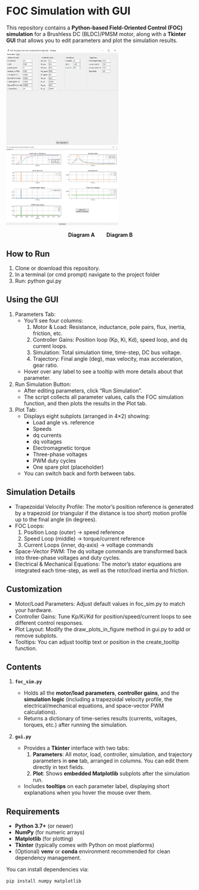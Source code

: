 # FOC Simulation with GUI

This repository contains a **Python-based Field-Oriented Control (FOC) simulation** for a Brushless DC (BLDC)/PMSM motor, along with a **Tkinter GUI** that allows you to edit parameters and plot the simulation results.

<p float="left">
  <img src="gui_img_1.PNG" alt="Parameters Tab" title="Parameters Tab" width="300" />
  <img src="gui_img_2.PNG" alt="Plot Tab" title="Plot Tab" width="300" />
</p>

<p align="center">
  <strong>Diagram A</strong> &nbsp;&nbsp;&nbsp;&nbsp;&nbsp;&nbsp;
  <strong>Diagram B</strong>
</p>

## How to Run
1. Clone or download this repository.
2. In a terminal (or cmd prompt) navigate to the project folder
3. Run: python gui.py

## Using the GUI

1. Parameters Tab:
    - You’ll see four columns:
        1. Motor & Load: Resistance, inductance, pole pairs, flux, inertia, friction, etc.
        2. Controller Gains: Position loop (Kp, Ki, Kd), speed loop, and dq current loops.
        3. Simulation: Total simulation time, time-step, DC bus voltage.
        4. Trajectory: Final angle (deg), max velocity, max acceleration, gear ratio.
    - Hover over any label to see a tooltip with more details about that parameter.
2. Run Simulation Button:
    - After editing parameters, click “Run Simulation”.
    - The script collects all parameter values, calls the FOC simulation function, and then plots the results in the Plot tab.
3. Plot Tab:
    - Displays eight subplots (arranged in 4×2) showing:
        - Load angle vs. reference
        - Speeds
        - dq currents
        - dq voltages
        - Electromagnetic torque
        - Three-phase voltages
        - PWM duty cycles
        - One spare plot (placeholder)
    - You can switch back and forth between tabs.

## Simulation Details
- Trapezoidal Velocity Profile: The motor’s position reference is generated by a trapezoid (or triangular if the distance is too short) motion profile up to the final angle (in degrees).
- FOC Loops:
    1. Position Loop (outer) → speed reference
    2. Speed Loop (middle) → torque/current reference
    3. Current Loops (inner, dq-axis) → voltage commands
- Space-Vector PWM: The dq voltage commands are transformed back into three-phase voltages and duty cycles.
- Electrical & Mechanical Equations: The motor’s stator equations are integrated each time-step, as well as the rotor/load inertia and friction.

## Customization
- Motor/Load Parameters: Adjust default values in foc_sim.py to match your hardware.
- Controller Gains: Tune Kp/Ki/Kd for position/speed/current loops to see different control responses.
- Plot Layout: Modify the draw_plots_in_figure method in gui.py to add or remove subplots.
- Tooltips: You can adjust tooltip text or position in the create_tooltip function.

## Contents

1. **`foc_sim.py`**  
   - Holds all the **motor/load parameters**, **controller gains**, and the **simulation logic** (including a trapezoidal velocity profile, the electrical/mechanical equations, and space-vector PWM calculations).  
   - Returns a dictionary of time-series results (currents, voltages, torques, etc.) after running the simulation.

2. **`gui.py`**  
   - Provides a **Tkinter** interface with two tabs:
     1. **Parameters**: All motor, load, controller, simulation, and trajectory parameters in **one** tab, arranged in columns. You can edit them directly in text fields.
     2. **Plot**: Shows **embedded Matplotlib** subplots after the simulation run.  
   - Includes **tooltips** on each parameter label, displaying short explanations when you hover the mouse over them.

## Requirements

- **Python 3.7+** (or newer)
- **NumPy** (for numeric arrays)
- **Matplotlib** (for plotting)
- **Tkinter** (typically comes with Python on most platforms)
- (Optional) **venv** or **conda** environment recommended for clean dependency management.

You can install dependencies via:
```bash
pip install numpy matplotlib

